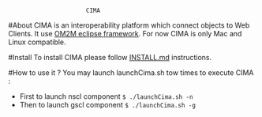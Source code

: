                           CIMA

#About
CIMA is an interoperability platform which connect objects to Web Clients.
It use [OM2M eclipse framework](http://eclipse.org/om2m/).
For now CIMA is only Mac and Linux compatible. 

#Install
To install CIMA please follow [INSTALL.md]() instructions.

#How to use it ?
You may launch launchCima.sh tow times to execute CIMA :

 - First to launch nscl component
    `$ ./launchCima.sh -n`
 - Then to launch gscl component
    `$ ./launchCima.sh -g`